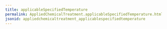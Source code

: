 ```yaml
---
title: applicableSpecifiedTemperature
permalink: AppliedChemicalTreatment.applicableSpecifiedTemperature.html
jsonid: appliedchemicaltreatment_applicablespecifiedtemperature
---
```

